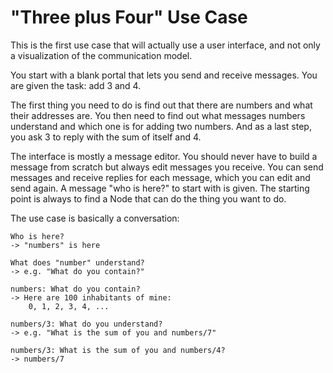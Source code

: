 # "Three plus Four" Use Case

This is the first use case that will actually use a user interface, and not only a visualization of the communication model.

You start with a blank portal that lets you send and receive messages.
You are given the task: add 3 and 4.

The first thing you need to do is find out that there are numbers and what their addresses are.
You then need to find out what messages numbers understand and which one is for adding two numbers.
And as a last step, you ask 3 to reply with the sum of itself and 4.

The interface is mostly a message editor. You should never have to build a message from scratch but always edit messages you receive.
You can send messages and receive replies for each message, which you can edit and send again.
A message "who is here?" to start with is given. The starting point is always to find a Node that can do the thing you want to do.

The use case is basically a conversation:
	
	Who is here?
	-> "numbers" is here
	
	What does "number" understand?
	-> e.g. "What do you contain?"
	
	numbers: What do you contain?
	-> Here are 100 inhabitants of mine:
		0, 1, 2, 3, 4, ...
	
	numbers/3: What do you understand?
	-> e.g. "What is the sum of you and numbers/7"
	
	numbers/3: What is the sum of you and numbers/4?
	-> numbers/7